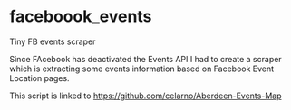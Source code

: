 # faceboook_events
Tiny FB events scraper


Since FAcebook has deactivated the Events API I had to create a scraper
which is extracting some events information based on Facebook Event Location pages.

This script is linked to https://github.com/celarno/Aberdeen-Events-Map
